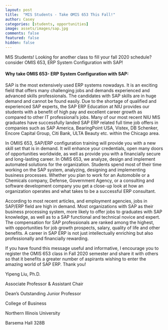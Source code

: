```yaml
---
layout: post
title:  "MIS Students - Take OMIS 653 This Fall!"
author: Casey
categories: [students, opportunities]
image: assets/images/sap.jpg
comments: false
featured: false
hidden: false
---
```


MIS Students! Looking for another class to fill your fall 2020 schedule? consider OMIS 653, ERP System Configuration with SAP!

#### Why take OMIS 653- ERP System Configuration with SAP:   

SAP is the most extensively used ERP systems nowadays. It is an exciting field that offers many challenging jobs and demands experienced and advanced skills professionals. The candidates with SAP skills are in huge demand and cannot be found easily. Due to the shortage of qualified and experienced SAP experts, the SAP ERP Education at NIU provides our students with a benefit of high pay and excellent career growth as compared to other IT professional’s jobs. Many of our most recent NIU MIS graduates have successfully landed SAP ERP related full time job offers in companies such as SAP America, BearingPoint USA, Vistex, DB Schenker, Encore Capital Group, Citi Bank, ULTA Beauty etc. within the Chicago area.  

In OMIIS 653, SAP/ERP configuration training will provide you with a new skill set that is in demand. It will enhance your credentials, open many doors of opportunities worldwide, as well as provide you with a financially secure and long-lasting career. In OMIS 653, we analyze, design and implement automated solutions for the organization. Students spend most of their time working on the SAP system, analyzing, designing and implementing business processes. Whether you plan to work for an Automobile or a Chemicals company, Defense, Government Agency, or a consulting and software development company you get a close-up look at how an organization operates and what takes to be a successful ERP consultant.

According to most recent articles, and employment agencies, jobs in SAP/ERP field are high in demand. Most organizations with SAP as their business processing system, more likely to offer jobs to graduates with SAP knowledge, as well as to a SAP functional and technical novice and expert. The compensation for SAP professionals are ranked among the highest, with opportunities for job growth prospects, salary, quality of life and other benefits. A career in SAP ERP is not just intellectually enriching but also professionally and financially rewarding.

If you have found this message useful and informative, I encourage you to register the OMIS 653 class in Fall 2020 semester and share it with others so that it benefits a greater number of aspirants wishing to enter the amazing world of SAP ERP. Thank you!


Yipeng Liu, Ph.D. 

Associate Professor & Assistant Chair 

Dean’s Outstanding Junior Professor 

College of Business 

Northern Illinois University

Barsema Hall 328B
